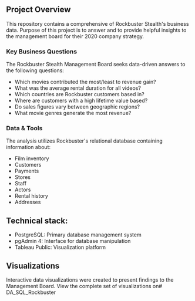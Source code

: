 ## Project Overview

This repository contains a comprehensive of Rockbuster Stealth's business data.
Purpose of this project is to answer and to provide helpful insights to the management board for their 2020 company strategy.

### Key Business Questions

The Rockbuster Stealth Management Board seeks data-driven answers to the following questions:

- Which movies contributed the most/least to revenue gain?
- What was the average rental duration for all videos?
- Which countries are Rockbuster customers based in?
- Where are customers with a high lifetime value based?
- Do sales figures vary between geographic regions?
- What movie genres generate the most revenue?

### Data & Tools

The analysis utilizes Rockbuster's relational database containing information about:

- Film inventory
- Customers
- Payments
- Stores
- Staff
- Actors
- Rental history
- Addresses

## Technical stack:

- PostgreSQL: Primary database management system
- pgAdmin 4: Interface for database manipulation
- Tableau Public: Visualization platform

## Visualizations

Interactive data visualizations were created to present findings to the Management Board. View the complete set of visualizations on# DA_SQL_Rockbuster

